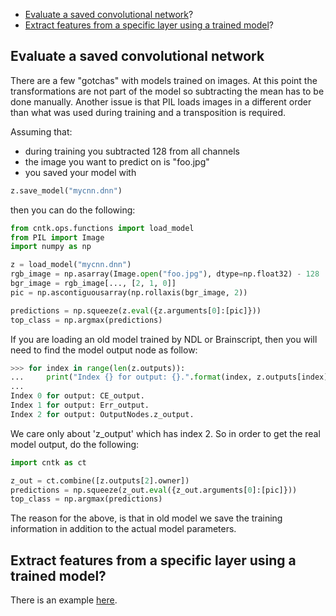 * [Evaluate a saved convolutional network](./How-do-I-Evaluate-models-in-Python#evaluate-a-saved-convolutional-network)?
* [Extract features from a specific layer using a trained model](https://github.com/Microsoft/CNTK/tree/master/Examples/Image/FeatureExtraction)?

## Evaluate a saved convolutional network

There are a few "gotchas" with models trained on images. At this point the transformations are not part of the model so subtracting the mean has to be done manually. Another issue is that PIL loads images in a different order than what was used during training and a transposition is required. 

Assuming that: 
* during training you subtracted 128 from all channels
* the image you want to predict on is "foo.jpg"
* you saved your model with 
```python
z.save_model("mycnn.dnn")
```
then you can do the following:
```python
from cntk.ops.functions import load_model
from PIL import Image 
import numpy as np

z = load_model("mycnn.dnn")
rgb_image = np.asarray(Image.open("foo.jpg"), dtype=np.float32) - 128
bgr_image = rgb_image[..., [2, 1, 0]]
pic = np.ascontiguousarray(np.rollaxis(bgr_image, 2))

predictions = np.squeeze(z.eval({z.arguments[0]:[pic]}))
top_class = np.argmax(predictions)
```

If you are loading an old model trained by NDL or Brainscript, then you will need to find the model output node as follow:
```python
>>> for index in range(len(z.outputs)):
...     print("Index {} for output: {}.".format(index, z.outputs[index].name))
...
Index 0 for output: CE_output.
Index 1 for output: Err_output.
Index 2 for output: OutputNodes.z_output.
```
We care only about 'z_output' which has index 2. So in order to get the real model output, do the following:
```python
import cntk as ct

z_out = ct.combine([z.outputs[2].owner])
predictions = np.squeeze(z_out.eval({z_out.arguments[0]:[pic]}))
top_class = np.argmax(predictions)
```
The reason for the above, is that in old model we save the training information in addition to the actual model parameters.

## Extract features from a specific layer using a trained model?

There is an example [here](https://github.com/Microsoft/CNTK/tree/master/Examples/Image/FeatureExtraction).